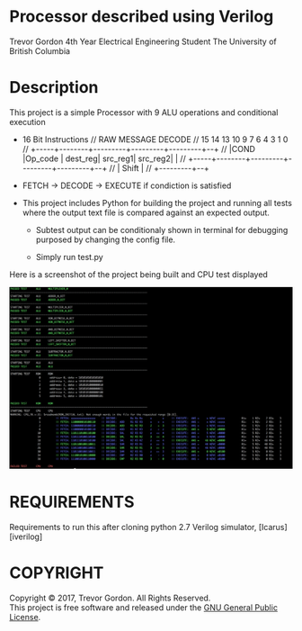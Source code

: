 # Processor described using Verilog
Trevor Gordon
4th Year Electrical Engineering Student
The University of British Columbia

# Description

This project is a simple Processor with 9 ALU operations and conditional execution
- 16 Bit Instructions
	//    				RAW MESSAGE DECODE
	//    15 14 13    10 9       7 6       4 3       1  0
	//   +-----+--------+---------+---------+---------+--+
	//   |COND |Op_code | dest_reg| src_reg1| src_reg2|  |
	//   +-----+--------+---------+---------+---------+--+
	//									    |    Shift   |
	//                                      +---------+--+

- FETCH -> DECODE -> EXECUTE if condiction is satisfied

- This project includes Python for building the project and running all tests where the output text file is compared
against an expected output. 

	- Subtest output can be conditionaly shown in terminal for debugging purposed by changing the config file.

	- Simply run test.py

Here is a screenshot of the project being built and CPU test displayed

![alt text](https://github.com/Trevor16gordon/Processor-Verilog/blob/master/Pictures/ENGR468-Trevor-Verilog-Tester.png)


# REQUIREMENTS
Requirements to run this after cloning
python 2.7 
Verilog simulator, [Icarus][iverilog]

# COPYRIGHT

Copyright &copy; 2017, Trevor Gordon.  All Rights Reserved.<br>
This project is free software and released under
the [GNU General Public License][gpl].

 [gpl]: http://www.gnu.org/licenses/gpl.html